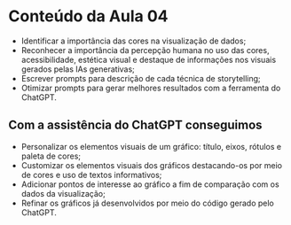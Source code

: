 # Conteúdo da Aula 04

- Identificar a importância das cores na visualização de dados;
- Reconhecer a importância da percepção humana no uso das cores, acessibilidade, estética visual e destaque de informações nos visuais gerados pelas IAs generativas;
- Escrever prompts para descrição de cada técnica de storytelling;
- Otimizar prompts para gerar melhores resultados com a ferramenta do ChatGPT.

## Com a assistência do ChatGPT conseguimos

- Personalizar os elementos visuais de um gráfico: título, eixos, rótulos e paleta de cores;
- Customizar os elementos visuais dos gráficos destacando-os por meio de cores e uso de textos informativos;
- Adicionar pontos de interesse ao gráfico a fim de comparação com os dados da visualização;
- Refinar os gráficos já desenvolvidos por meio do código gerado pelo ChatGPT.
